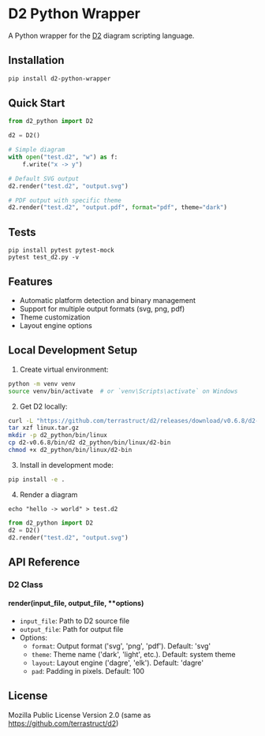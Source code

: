 # D2 Python Wrapper

A Python wrapper for the [D2](https://github.com/terrastruct/d2) diagram scripting language.

## Installation

```bash
pip install d2-python-wrapper
```

## Quick Start

```python
from d2_python import D2

d2 = D2()

# Simple diagram
with open("test.d2", "w") as f:
    f.write("x -> y")

# Default SVG output
d2.render("test.d2", "output.svg")

# PDF output with specific theme
d2.render("test.d2", "output.pdf", format="pdf", theme="dark")
```

## Tests

```shell
pip install pytest pytest-mock
pytest test_d2.py -v
```

## Features

- Automatic platform detection and binary management
- Support for multiple output formats (svg, png, pdf)
- Theme customization
- Layout engine options

## Local Development Setup

1. Create virtual environment:
```bash
python -m venv venv
source venv/bin/activate  # or `venv\Scripts\activate` on Windows
```

2. Get D2 locally:
```bash
curl -L "https://github.com/terrastruct/d2/releases/download/v0.6.8/d2-v0.6.8-linux-amd64.tar.gz" -o linux.tar.gz
tar xzf linux.tar.gz
mkdir -p d2_python/bin/linux
cp d2-v0.6.8/bin/d2 d2_python/bin/linux/d2-bin
chmod +x d2_python/bin/linux/d2-bin
```

3. Install in development mode:
```bash
pip install -e .
```

4. Render a diagram

```shell
echo "hello -> world" > test.d2
```

```python
from d2_python import D2
d2 = D2()
d2.render("test.d2", "output.svg") 
```

## API Reference

### D2 Class

#### render(input_file, output_file, **options)
- `input_file`: Path to D2 source file
- `output_file`: Path for output file
- Options:
  - `format`: Output format ('svg', 'png', 'pdf'). Default: 'svg'
  - `theme`: Theme name ('dark', 'light', etc.). Default: system theme
  - `layout`: Layout engine ('dagre', 'elk'). Default: 'dagre'
  - `pad`: Padding in pixels. Default: 100

## License

Mozilla Public License Version 2.0 (same as https://github.com/terrastruct/d2)